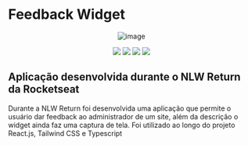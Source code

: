# Feedback Widget

<div align="center">

![image](https://user-images.githubusercontent.com/2619027/166560403-6fcef1c6-e9e5-49f8-9f09-ba94f08271cd.png)

  <div>
      <img src="https://img.shields.io/github/repo-size/felpfsf/rocketseat-nlwr-impulse">
      <img src="https://img.shields.io/github/last-commit/felpfsf/rocketseat-nlwr-impulse">
      <img src="https://img.shields.io/github/languages/count/felpfsf/rocketseat-nlwr-impulse">
      <img src="https://img.shields.io/github/languages/top/felpfsf/rocketseat-nlwr-impulse">
  </div>
  
  </div>

## Aplicação desenvolvida durante o NLW Return da Rocketseat

Durante a NLW Return foi desenvolvida uma aplicação que permite o usuário dar feedback ao administrador de um site, além da descrição o widget ainda faz uma captura de tela. Foi utilizado ao longo do projeto React.js, Tailwind CSS e Typescript

